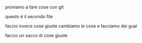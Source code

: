 proviamo a fare cose con git

questo è il secondo file

faccio invece cose giuste
cambiamo le cose e facciamo dei guai

faccio un sacco di cose giuste
